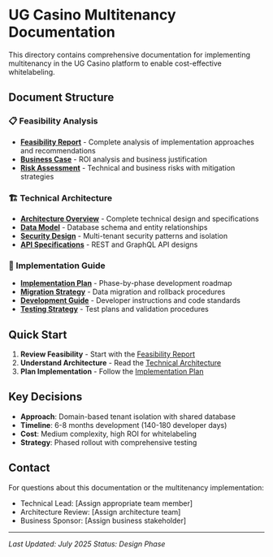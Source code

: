 # UG Casino Multitenancy Documentation

This directory contains comprehensive documentation for implementing multitenancy in the UG Casino platform to enable cost-effective whitelabeling.

## Document Structure

### 📋 Feasibility Analysis
- **[Feasibility Report](feasibility/multitenancy-feasibility-report.md)** - Complete analysis of implementation approaches and recommendations
- **[Business Case](feasibility/business-case.md)** - ROI analysis and business justification
- **[Risk Assessment](feasibility/risk-assessment.md)** - Technical and business risks with mitigation strategies

### 🏗️ Technical Architecture  
- **[Architecture Overview](architecture/technical-architecture.md)** - Complete technical design and specifications
- **[Data Model](architecture/data-model.md)** - Database schema and entity relationships
- **[Security Design](architecture/security-architecture.md)** - Multi-tenant security patterns and isolation
- **[API Specifications](architecture/api-specifications.md)** - REST and GraphQL API designs

### 🚀 Implementation Guide
- **[Implementation Plan](implementation/implementation-plan.md)** - Phase-by-phase development roadmap  
- **[Migration Strategy](implementation/migration-strategy.md)** - Data migration and rollback procedures
- **[Development Guide](implementation/development-guide.md)** - Developer instructions and code standards
- **[Testing Strategy](implementation/testing-strategy.md)** - Test plans and validation procedures

## Quick Start

1. **Review Feasibility** - Start with the [Feasibility Report](feasibility/multitenancy-feasibility-report.md)
2. **Understand Architecture** - Read the [Technical Architecture](architecture/technical-architecture.md)  
3. **Plan Implementation** - Follow the [Implementation Plan](implementation/implementation-plan.md)

## Key Decisions

- **Approach**: Domain-based tenant isolation with shared database
- **Timeline**: 6-8 months development (140-180 developer days)
- **Cost**: Medium complexity, high ROI for whitelabeling
- **Strategy**: Phased rollout with comprehensive testing

## Contact

For questions about this documentation or the multitenancy implementation:
- Technical Lead: [Assign appropriate team member]
- Architecture Review: [Assign architecture team]
- Business Sponsor: [Assign business stakeholder]

---
*Last Updated: July 2025*
*Status: Design Phase*